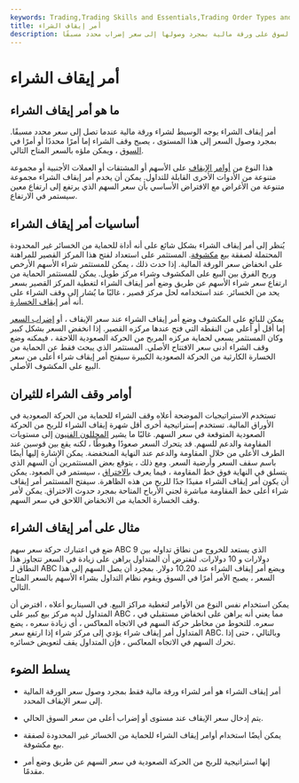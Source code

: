 ```yaml
---
keywords: Trading,Trading Skills and Essentials,Trading Order Types and Processes,Trading Skills,Trading Orders
title: أمر إيقاف الشراء
description: يوجه أمر إيقاف الشراء إلى أمر يتم فيه وضع أمر شراء من السوق على ورقة مالية بمجرد وصولها إلى سعر إضراب محدد مسبقًا.
---
```


# أمر إيقاف الشراء
## ما هو أمر إيقاف الشراء

أمر إيقاف الشراء يوجه الوسيط لشراء ورقة مالية عندما تصل إلى سعر محدد مسبقًا. بمجرد وصول السعر إلى هذا المستوى ، يصبح وقف الشراء إما أمرًا محددًا أو أمرًا في [السوق](/marketorder) ، ويمكن ملؤه بالسعر المتاح التالي.

هذا النوع من [أوامر الإيقاف](/stoporder) على الأسهم أو المشتقات أو العملات الأجنبية أو مجموعة متنوعة من الأدوات الأخرى القابلة للتداول. يمكن أن يخدم أمر إيقاف الشراء مجموعة متنوعة من الأغراض مع الافتراض الأساسي بأن سعر السهم الذي يرتفع إلى ارتفاع معين سيستمر في الارتفاع.

## أساسيات أمر إيقاف الشراء

يُنظر إلى أمر إيقاف الشراء بشكل شائع على أنه أداة للحماية من الخسائر غير المحدودة المحتملة لصفقة بيع [مكشوفة](/short). المستثمر على استعداد لفتح هذا المركز القصير للمراهنة على انخفاض سعر الورقة المالية. إذا حدث ذلك ، يمكن للمستثمر شراء الأسهم الأرخص وربح الفرق بين البيع على المكشوف وشراء مركز طويل. يمكن للمستثمر الحماية من ارتفاع سعر شراء الأسهم عن طريق وضع أمر إيقاف الشراء لتغطية المركز القصير بسعر يحد من الخسائر. عند استخدامه لحل مركز قصير ، غالبًا ما يُشار إلى وقف الشراء على أنه أمر [إيقاف الخسارة](/stop-lossorder).

يمكن للبائع على المكشوف وضع أمر إيقاف الشراء عند سعر الإيقاف ، أو [إضراب السعر](/strikeprice) إما أقل أو أعلى من النقطة التي فتح عندها مركزه القصير. إذا انخفض السعر بشكل كبير وكان المستثمر يسعى لحماية مركزه المربح من الحركة الصعودية اللاحقة ، فيمكنه وضع وقف الشراء أدنى سعر الافتتاح الأصلي. المستثمر الذي يبحث فقط عن الحماية من الخسارة الكارثية من الحركة الصعودية الكبيرة سيفتح أمر إيقاف شراء أعلى من سعر البيع على المكشوف الأصلي.

## أوامر وقف الشراء للثيران

تستخدم الاستراتيجيات الموضحة أعلاه وقف الشراء للحماية من الحركة الصعودية في الأوراق المالية. تستخدم إستراتيجية أخرى أقل شهرة إيقاف الشراء للربح من الحركة الصعودية المتوقعة في سعر السهم. غالبًا ما يشير [المحللون الفنيون](/technical-analyst) إلى مستويات المقاومة والدعم للسهم. قد يتحرك السعر صعودًا وهبوطًا ، لكنه يقع بين قوسين عند الطرف الأعلى من خلال المقاومة والدعم عند النهاية المنخفضة. يمكن الإشارة إليها أيضًا باسم سقف السعر وأرضية السعر. ومع ذلك ، يتوقع بعض المستثمرين أن السهم الذي يتسلق في النهاية فوق خط المقاومة ، فيما يعرف [بالاختراق](/breakout) ، سيستمر في الصعود. يمكن أن يكون أمر إيقاف الشراء مفيدًا جدًا للربح من هذه الظاهرة. سيفتح المستثمر أمر إيقاف شراء أعلى خط المقاومة مباشرة لجني الأرباح المتاحة بمجرد حدوث الاختراق. يمكن لأمر وقف الخسارة الحماية من الانخفاض اللاحق في سعر السهم.

## مثال على أمر إيقاف الشراء

ضع في اعتبارك حركة سعر سهم ABC الذي يستعد للخروج من نطاق تداوله بين 9 دولارات و 10 دولارات. لنفترض أن المتداول يراهن على زيادة في السعر تتجاوز هذا النطاق لـ ABC ويضع أمر إيقاف الشراء عند 10.20 دولار. بمجرد أن يصل السهم إلى هذا السعر ، يصبح الأمر أمرًا في السوق ويقوم نظام التداول بشراء الأسهم بالسعر المتاح التالي.

يمكن استخدام نفس النوع من الأوامر لتغطية مراكز البيع. في السيناريو أعلاه ، افترض أن المتداول لديه مركز بيع كبير على ABC ، مما يعني أنه يراهن على انخفاض مستقبلي في سعره. للتحوط من مخاطر حركة السهم في الاتجاه المعاكس ، أي زيادة سعره ، يضع المتداول أمر إيقاف شراء يؤدي إلى مركز شراء إذا ارتفع سعر ABC. وبالتالي ، حتى إذا تحرك السهم في الاتجاه المعاكس ، فإن المتداول يقف لتعويض خسائره.

## يسلط الضوء

- أمر إيقاف الشراء هو أمر لشراء ورقة مالية فقط بمجرد وصول سعر الورقة المالية إلى سعر الإيقاف المحدد.

- يتم إدخال سعر الإيقاف عند مستوى أو إضراب أعلى من سعر السوق الحالي.

- يمكن أيضًا استخدام أوامر إيقاف الشراء للحماية من الخسائر غير المحدودة لصفقة بيع مكشوفة.

- إنها استراتيجية للربح من الحركة الصعودية في سعر السهم عن طريق وضع أمر مقدمًا.

